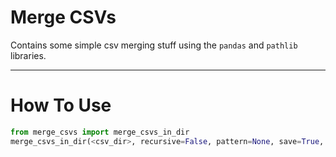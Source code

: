 Merge CSVs
================================

Contains some simple csv merging stuff using the `pandas` and `pathlib` libraries.

---

# How To Use
```python
from merge_csvs import merge_csvs_in_dir
merge_csvs_in_dir(<csv_dir>, recursive=False, pattern=None, save=True, overwrite=False):
```
